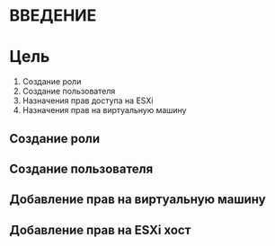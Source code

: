 # ВВЕДЕНИЕ


# Цель
1) Создание роли
2) Создание пользователя
3) Назначения прав доступа на ESXi
4) Назначения прав на виртуальную машину

## Создание роли

## Создание пользователя
 

## Добавление прав на виртуальную машину
 
 
## Добавление прав на ESXi хост
 

